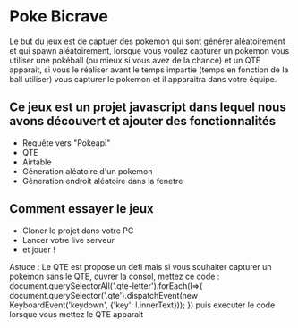 # Poke Bicrave

Le but du jeux est de captuer des pokemon qui sont générer aléatoirement et qui spawn aléatoirement, lorsque vous voulez capturer un pokemon vous utiliser une pokéball (ou mieux si vous avez de la chance) et un QTE apparait, si vous le réaliser avant le temps impartie (temps en fonction de la ball utiliser) vous capturer le pokemon et il apparaitra dans votre équipe.

## Ce jeux est un projet javascript dans lequel nous avons découvert et ajouter des fonctionnalités

- Requête vers "Pokeapi"
- QTE 
- Airtable 
- Géneration aléatoire d'un pokemon 
- Géneration endroit aléatoire dans la fenetre

## Comment essayer le jeux 
 - Cloner le projet dans votre PC
 - Lancer votre live serveur 
 - et jouer ! 
 
 Astuce : Le QTE est propose un defi mais si vous souhaiter capturer un pokemon sans le QTE, ouvrer la consol, mettez ce code : 
document.querySelectorAll('.qte-letter').forEach(l=>{
   document.querySelector('.qte').dispatchEvent(new KeyboardEvent('keydown', {'key': l.innerText}));
})
puis executer le code lorsque vous mettez le QTE apparait 
